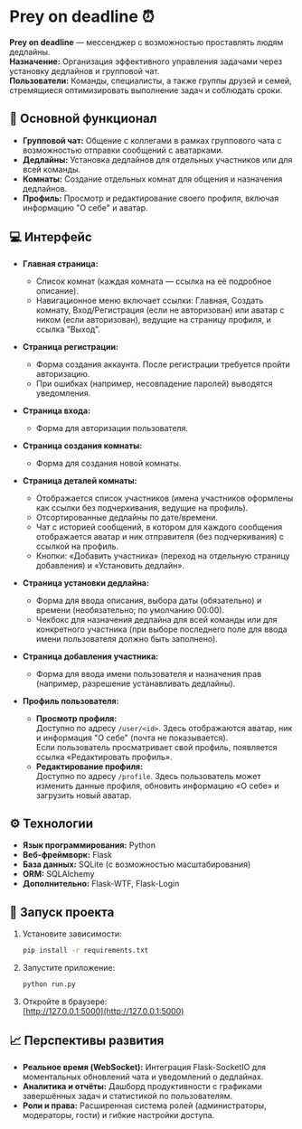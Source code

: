 # Prey on deadline ⏰

**Prey on deadline** — мессенджер с возможностью проставлять людям дедлайны.\
**Назначение:** Организация эффективного управления задачами через установку дедлайнов и групповой чат.\
**Пользователи:** Команды, специалисты, а также группы друзей и семей, стремящиеся оптимизировать выполнение задач и соблюдать сроки.

## 📝 Основной функционал

- **Групповой чат:** Общение с коллегами в рамках группового чата с возможностью отправки сообщений с аватарками.
- **Дедлайны:** Установка дедлайнов для отдельных участников или для всей команды.
- **Комнаты:** Создание отдельных комнат для общения и назначения дедлайнов.
- **Профиль:** Просмотр и редактирование своего профиля, включая информацию "О себе" и аватар.

## 💻 Интерфейс

- **Главная страница:**

  - Список комнат (каждая комната — ссылка на её подробное описание).
  - Навигационное меню включает ссылки: Главная, Создать комнату, Вход/Регистрация (если не авторизован) или аватар с ником (если авторизован), ведущие на страницу профиля, и ссылка "Выход".

- **Страница регистрации:**

  - Форма создания аккаунта. После регистрации требуется пройти авторизацию.
  - При ошибках (например, несовпадение паролей) выводятся уведомления.

- **Страница входа:**

  - Форма для авторизации пользователя.

- **Страница создания комнаты:**

  - Форма для создания новой комнаты.

- **Страница деталей комнаты:**

  - Отображается список участников (имена участников оформлены как ссылки без подчеркивания, ведущие на профиль).
  - Отсортированные дедлайны по дате/времени.
  - Чат с историей сообщений, в котором для каждого сообщения отображается аватар и ник отправителя (без подчеркивания) с ссылкой на профиль.
  - Кнопки: «Добавить участника» (переход на отдельную страницу добавления) и «Установить дедлайн».

- **Страница установки дедлайна:**

  - Форма для ввода описания, выбора даты (обязательно) и времени (необязательно; по умолчанию 00:00).
  - Чекбокс для назначения дедлайна для всей команды или для конкретного участника (при выборе последнего поле для ввода имени пользователя должно быть заполнено).

- **Страница добавления участника:**

  - Форма для ввода имени пользователя и назначения прав (например, разрешение устанавливать дедлайны).

- **Профиль пользователя:**

  - **Просмотр профиля:**\
    Доступно по адресу `/user/<id>`. Здесь отображаются аватар, ник и информация "О себе" (почта не показывается).\
    Если пользователь просматривает свой профиль, появляется ссылка «Редактировать профиль».
  - **Редактирование профиля:**\
    Доступно по адресу `/profile`. Здесь пользователь может изменить данные профиля, обновить информацию «О себе» и загрузить новый аватар.

## ⚙️ Технологии

- **Язык программирования:** Python
- **Веб-фреймворк:** Flask
- **База данных:** SQLite (с возможностью масштабирования)
- **ORM:** SQLAlchemy
- **Дополнительно:** Flask-WTF, Flask-Login

## 🚀 Запуск проекта

1. Установите зависимости:
   ```bash
   pip install -r requirements.txt
   ```
2. Запустите приложение:
   ```bash
   python run.py
   ```
3. Откройте в браузере:\
   [http://127.0.0.1:5000](http://127.0.0.1:5000)

## 📈 Перспективы развития

- **Реальное время (WebSocket):** Интеграция Flask-SocketIO для моментальных обновлений чата и уведомлений о дедлайнах.
- **Аналитика и отчёты:** Дашборд продуктивности с графиками завершённых задач и статистикой по пользователям.
- **Роли и права:** Расширенная система ролей (администраторы, модераторы, гости) и гибкие настройки доступа.

